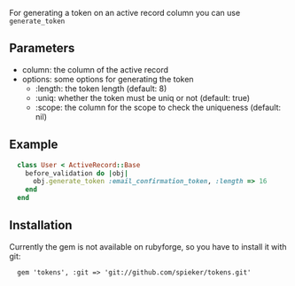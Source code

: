 For generating a token on an active record column you can use `generate_token`

Parameters
----------

  * column: the column of the active record
  * options: some options for generating the token
    * :length: the token length (default: 8)
    * :uniq: whether the token must be uniq or not (default: true)
    * :scope: the column for the scope to check the uniqueness (default: nil)

Example
-------

```ruby
  class User < ActiveRecord::Base
    before_validation do |obj|
      obj.generate_token :email_confirmation_token, :length => 16
    end
  end
```

Installation
------------

Currently the gem is not available on rubyforge, so you have to install it with git:

```
  gem 'tokens', :git => 'git://github.com/spieker/tokens.git'
```

